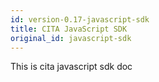 ```yaml
---
id: version-0.17-javascript-sdk
title: CITA JavaScript SDK
original_id: javascript-sdk
---
```


This is cita javascript sdk doc
